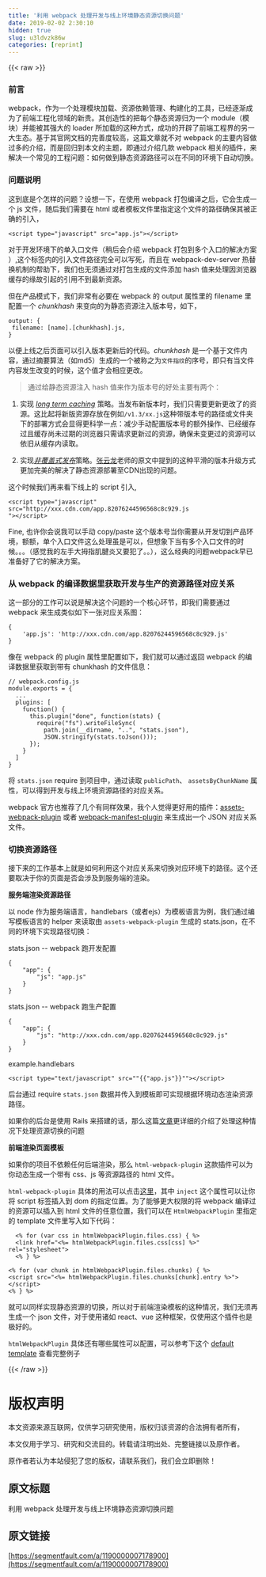 ```yaml
---
title: '利用 webpack 处理开发与线上环境静态资源切换问题' 
date: 2019-02-02 2:30:10
hidden: true
slug: u3ldvzk86w
categories: [reprint]
---
```


{{< raw >}}

                    
<h3 id="articleHeader0">前言</h3>
<p>webpack，作为一个处理模块加载、资源依赖管理、构建化的工具，已经逐渐成为了前端工程化领域的新贵。其创造性的把每个静态资源归为一个 module（模块）并能被其强大的 loader 所加载的这种方式，成功的开辟了前端工程界的另一大生态。基于其官网文档的完善度较高，这篇文章就不对 webpack 的主要内容做过多的介绍，而是回归到本文的主题，即通过介绍几款 webpack 相关的插件，来解决一个常见的工程问题：如何做到静态资源路径可以在不同的环境下自动切换。</p>
<h3 id="articleHeader1">问题说明</h3>
<p>这到底是个怎样的问题？设想一下，在使用 webpack 打包编译之后，它会生成一个 js 文件，随后我们需要在 html 或者模板文件里指定这个文件的路径确保其被正确的引入，</p>
<div class="widget-codetool" style="display:none;">
      <div class="widget-codetool--inner">
      <span class="selectCode code-tool" data-toggle="tooltip" data-placement="top" title="" data-original-title="全选"></span>
      <span type="button" class="copyCode code-tool" data-toggle="tooltip" data-placement="top" data-clipboard-text="<script type=&quot;javascript&quot; src=&quot;app.js&quot;></script>" title="" data-original-title="复制"></span>
      <span type="button" class="saveToNote code-tool" data-toggle="tooltip" data-placement="top" title="" data-original-title="放进笔记"></span>
      </div>
      </div><pre class="hljs xml"><code style="word-break: break-word; white-space: initial;"><span class="hljs-tag">&lt;<span class="hljs-name">script</span> <span class="hljs-attr">type</span>=<span class="hljs-string">"javascript"</span> <span class="hljs-attr">src</span>=<span class="hljs-string">"app.js"</span>&gt;</span><span class="undefined"></span><span class="hljs-tag">&lt;/<span class="hljs-name">script</span>&gt;</span></code></pre>
<p>对于开发环境下的单入口文件（稍后会介绍 webpack 打包到多个入口的解决方案 ）,这个标签内的引入文件路径完全可以写死，而且在 webpack-dev-server 热替换机制的帮助下，我们也无须通过对打包生成的文件添加 hash 值来处理因浏览器缓存的缘故引起的引用不到最新资源。</p>
<p>但在产品模式下，我们非常有必要在 webpack 的 output 属性里的 filename 里配置一个 <em>chunkhash</em> 来变向的为静态资源注入版本号，如下，</p>
<div class="widget-codetool" style="display:none;">
      <div class="widget-codetool--inner">
      <span class="selectCode code-tool" data-toggle="tooltip" data-placement="top" title="" data-original-title="全选"></span>
      <span type="button" class="copyCode code-tool" data-toggle="tooltip" data-placement="top" data-clipboard-text="output: {
 filename: [name].[chunkhash].js,
}" title="" data-original-title="复制"></span>
      <span type="button" class="saveToNote code-tool" data-toggle="tooltip" data-placement="top" title="" data-original-title="放进笔记"></span>
      </div>
      </div><pre class="hljs css"><code><span class="hljs-selector-tag">output</span>: {
 <span class="hljs-attribute">filename</span>: [name].[chunkhash].js,
}</code></pre>
<p>以便上线之后页面可以引入版本更新后的代码。<em>chunkhash</em> 是一个基于文件内容，通过摘要算法（如md5）生成的一个被称之为<code>文件指纹</code>的序号，即只有当文件内容发生改变的时候，这个值才会相应更改。</p>
<blockquote><p>通过给静态资源注入 hash 值来作为版本号的好处主要有两个：</p></blockquote>
<ol>
<li><p>实现 <em><a href="http://webpack.github.io/docs/long-term-caching.html" rel="nofollow noreferrer" target="_blank">long term caching</a></em> 策略。当发布新版本时，我们只需要更新更改了的资源。这比起将新版资源存放在例如<code>/v1.3/xx.js</code>这种带版本号的路径或文件夹下的部署方式会显得更科学一点：减少手动配置版本号的额外操作、已经缓存过且缓存尚未过期的浏览器只需请求更新过的资源，确保未变更过的资源可以依旧从缓存内读取。</p></li>
<li><p>实现<em><a href="https://github.com/fouber/blog/issues/6" rel="nofollow noreferrer" target="_blank">非覆盖式发布</a></em>策略。<a href="https://www.zhihu.com/people/fouber" rel="nofollow noreferrer" target="_blank">张云龙</a>老师的原文中提到的这种平滑的版本升级方式更加完美的解决了静态资源部署至CDN出现的问题。</p></li>
</ol>
<p>这个时候我们再来看下线上的 script 引入,</p>
<div class="widget-codetool" style="display:none;">
      <div class="widget-codetool--inner">
      <span class="selectCode code-tool" data-toggle="tooltip" data-placement="top" title="" data-original-title="全选"></span>
      <span type="button" class="copyCode code-tool" data-toggle="tooltip" data-placement="top" data-clipboard-text="<script type=&quot;javascript&quot; src=&quot;http://xxx.cdn.com/app.82076244596568c8c929.js
&quot;></script>" title="" data-original-title="复制"></span>
      <span type="button" class="saveToNote code-tool" data-toggle="tooltip" data-placement="top" title="" data-original-title="放进笔记"></span>
      </div>
      </div><pre class="hljs xml"><code><span class="hljs-tag">&lt;<span class="hljs-name">script</span> <span class="hljs-attr">type</span>=<span class="hljs-string">"javascript"</span> <span class="hljs-attr">src</span>=<span class="hljs-string">"http://xxx.cdn.com/app.82076244596568c8c929.js
"</span>&gt;</span><span class="undefined"></span><span class="hljs-tag">&lt;/<span class="hljs-name">script</span>&gt;</span></code></pre>
<p>Fine, 也许你会说我可以手动 copy/paste 这个版本号当你需要从开发切到产品环境，额额，单个入口文件这么处理虽是可以，但想象下当有多个入口文件的时候。。。（感觉我的左手大拇指肌腱炎又要犯了。。），这么经典的问题webpack早已准备好了它的解决方案。</p>
<h3 id="articleHeader2">从 webpack 的编译数据里获取开发与生产的资源路径对应关系</h3>
<p>这一部分的工作可以说是解决这个问题的一个核心环节，即我们需要通过 webpack 来生成类似如下一张对应关系图：</p>
<div class="widget-codetool" style="display:none;">
      <div class="widget-codetool--inner">
      <span class="selectCode code-tool" data-toggle="tooltip" data-placement="top" title="" data-original-title="全选"></span>
      <span type="button" class="copyCode code-tool" data-toggle="tooltip" data-placement="top" data-clipboard-text="{
    'app.js': 'http://xxx.cdn.com/app.82076244596568c8c929.js'
}" title="" data-original-title="复制"></span>
      <span type="button" class="saveToNote code-tool" data-toggle="tooltip" data-placement="top" title="" data-original-title="放进笔记"></span>
      </div>
      </div><pre class="hljs rust"><code>{
    <span class="hljs-symbol">'app</span>.js': <span class="hljs-symbol">'http</span>:<span class="hljs-comment">//xxx.cdn.com/app.82076244596568c8c929.js'</span>
}</code></pre>
<p>像在 webpack 的 plugin 属性里配置如下，我们就可以通过返回 webpack 的编译数据里获取到带有 chunkhash 的文件信息：</p>
<div class="widget-codetool" style="display:none;">
      <div class="widget-codetool--inner">
      <span class="selectCode code-tool" data-toggle="tooltip" data-placement="top" title="" data-original-title="全选"></span>
      <span type="button" class="copyCode code-tool" data-toggle="tooltip" data-placement="top" data-clipboard-text="// webpack.config.js
module.exports = {
  ...
  plugins: [
    function() {
      this.plugin(&quot;done&quot;, function(stats) {
        require(&quot;fs&quot;).writeFileSync(
          path.join(__dirname, &quot;..&quot;, &quot;stats.json&quot;),
          JSON.stringify(stats.toJson()));
      });
    }
  ]
}" title="" data-original-title="复制"></span>
      <span type="button" class="saveToNote code-tool" data-toggle="tooltip" data-placement="top" title="" data-original-title="放进笔记"></span>
      </div>
      </div><pre class="hljs javascript"><code><span class="hljs-comment">// webpack.config.js</span>
<span class="hljs-built_in">module</span>.exports = {
  ...
  plugins: [
    <span class="hljs-function"><span class="hljs-keyword">function</span>(<span class="hljs-params"></span>) </span>{
      <span class="hljs-keyword">this</span>.plugin(<span class="hljs-string">"done"</span>, <span class="hljs-function"><span class="hljs-keyword">function</span>(<span class="hljs-params">stats</span>) </span>{
        <span class="hljs-built_in">require</span>(<span class="hljs-string">"fs"</span>).writeFileSync(
          path.join(__dirname, <span class="hljs-string">".."</span>, <span class="hljs-string">"stats.json"</span>),
          <span class="hljs-built_in">JSON</span>.stringify(stats.toJson()));
      });
    }
  ]
}</code></pre>
<p>将 <code>stats.json</code> require 到项目中，通过读取 <code>publicPath</code>、 <code>assetsByChunkName</code> 属性，可以得到开发与线上环境资源路径的对应关系。</p>
<p>webpack 官方也推荐了几个有同样效果，我个人觉得更好用的插件：<a href="https://github.com/kossnocorp/assets-webpack-plugin" rel="nofollow noreferrer" target="_blank">assets-webpack-plugin</a> 或者 <a href="https://github.com/danethurber/webpack-manifest-plugin" rel="nofollow noreferrer" target="_blank">webpack-manifest-plugin</a> 来生成出一个 JSON 对应关系文件。</p>
<h3 id="articleHeader3">切换资源路径</h3>
<p>接下来的工作基本上就是如何利用这个对应关系来切换对应环境下的路径。这个还要取决于你的页面是否会涉及到服务端的渲染。</p>
<p><strong>服务端渲染资源路径</strong></p>
<p>以 node 作为服务端语言，handlebars（或者ejs）为模板语言为例，我们通过编写模板语言的 helper 来读取由 <code>assets-webpack-plugin</code> 生成的 stats.json，在不同的环境下实现路径切换：</p>
<p>stats.json -- webpack 跑开发配置</p>
<div class="widget-codetool" style="display:none;">
      <div class="widget-codetool--inner">
      <span class="selectCode code-tool" data-toggle="tooltip" data-placement="top" title="" data-original-title="全选"></span>
      <span type="button" class="copyCode code-tool" data-toggle="tooltip" data-placement="top" data-clipboard-text="{
    &quot;app&quot;: {
        &quot;js&quot;: &quot;app.js&quot;
    }
}" title="" data-original-title="复制"></span>
      <span type="button" class="saveToNote code-tool" data-toggle="tooltip" data-placement="top" title="" data-original-title="放进笔记"></span>
      </div>
      </div><pre class="hljs json"><code>{
    <span class="hljs-attr">"app"</span>: {
        <span class="hljs-attr">"js"</span>: <span class="hljs-string">"app.js"</span>
    }
}</code></pre>
<p>stats.json -- webpack 跑生产配置</p>
<div class="widget-codetool" style="display:none;">
      <div class="widget-codetool--inner">
      <span class="selectCode code-tool" data-toggle="tooltip" data-placement="top" title="" data-original-title="全选"></span>
      <span type="button" class="copyCode code-tool" data-toggle="tooltip" data-placement="top" data-clipboard-text="{
    &quot;app&quot;: {
        &quot;js&quot;: &quot;http://xxx.cdn.com/app.82076244596568c8c929.js&quot;
    }
}" title="" data-original-title="复制"></span>
      <span type="button" class="saveToNote code-tool" data-toggle="tooltip" data-placement="top" title="" data-original-title="放进笔记"></span>
      </div>
      </div><pre class="hljs json"><code>{
    <span class="hljs-attr">"app"</span>: {
        <span class="hljs-attr">"js"</span>: <span class="hljs-string">"http://xxx.cdn.com/app.82076244596568c8c929.js"</span>
    }
}</code></pre>
<p>example.handlebars</p>
<div class="widget-codetool" style="display:none;">
      <div class="widget-codetool--inner">
      <span class="selectCode code-tool" data-toggle="tooltip" data-placement="top" title="" data-original-title="全选"></span>
      <span type="button" class="copyCode code-tool" data-toggle="tooltip" data-placement="top" data-clipboard-text="<script type=&quot;text/javascript&quot; src=&quot;"{{"app.js"}}"&quot;></script>" title="" data-original-title="复制"></span>
      <span type="button" class="saveToNote code-tool" data-toggle="tooltip" data-placement="top" title="" data-original-title="放进笔记"></span>
      </div>
      </div><pre class="hljs django"><code style="word-break: break-word; white-space: initial;"><span class="xml"><span class="hljs-tag">&lt;<span class="hljs-name">script</span> <span class="hljs-attr">type</span>=<span class="hljs-string">"text/javascript"</span> <span class="hljs-attr">src</span>=<span class="hljs-string">"</span></span></span><span class="hljs-template-variable">"{{"app.js"}}"</span><span class="xml"><span class="hljs-tag"><span class="hljs-string">"</span>&gt;</span><span class="undefined"></span><span class="hljs-tag">&lt;/<span class="hljs-name">script</span>&gt;</span></span></code></pre>
<p>后台通过 require <code>stats.json</code> 数据并传入到模板即可实现根据环境动态渲染资源路径。</p>
<p>如果你的后台是使用 Rails 来搭建的话，那么这篇<a href="http://clarkdave.net/2015/01/how-to-use-webpack-with-rails/#including-precompiled-assets-in-views" rel="nofollow noreferrer" target="_blank">文章</a>更详细的介绍了处理这种情况下处理资源切换的问题</p>
<p><strong>前端渲染页面模板</strong></p>
<p>如果你的项目不依赖任何后端渲染，那么 <code>html-webpack-plugin</code> 这款插件可以为你动态生成一个带有 css、js 等资源路径的 html 文件。</p>
<p><code>html-webpack-plugin</code> 具体的用法可以点击<a href="https://github.com/ampedandwired/html-webpack-plugin" rel="nofollow noreferrer" target="_blank">这里</a>，其中 <code>inject</code> 这个属性可以让你将 script 标签插入到 dom 的指定位置。为了能够更大权限的将 webpack 编译过的资源可以插入到 html 文件的任意位置，我们可以在 <code>HtmlWebpackPlugin</code> 里指定的 template 文件里写入如下代码：</p>
<div class="widget-codetool" style="display:none;">
      <div class="widget-codetool--inner">
      <span class="selectCode code-tool" data-toggle="tooltip" data-placement="top" title="" data-original-title="全选"></span>
      <span type="button" class="copyCode code-tool" data-toggle="tooltip" data-placement="top" data-clipboard-text="  <% for (var css in htmlWebpackPlugin.files.css) { %>
  <link href=&quot;<%= htmlWebpackPlugin.files.css[css] %>&quot; rel=&quot;stylesheet&quot;>
  <% } %>" title="" data-original-title="复制"></span>
      <span type="button" class="saveToNote code-tool" data-toggle="tooltip" data-placement="top" title="" data-original-title="放进笔记"></span>
      </div>
      </div><pre class="hljs erb"><code><span class="xml">  <span class="hljs-tag">&lt;<span class="hljs-name">%</span></span></span><span class="ruby"> <span class="hljs-keyword">for</span> (var css <span class="hljs-keyword">in</span> htmlWebpackPlugin.files.css) { </span><span class="xml"><span class="hljs-tag">%&gt;</span>
  <span class="hljs-tag">&lt;<span class="hljs-name">link</span> <span class="hljs-attr">href</span>=<span class="hljs-string">"&lt;%=</span></span></span><span class="ruby"> htmlWebpackPlugin.files.css[css] </span><span class="xml"><span class="hljs-tag"><span class="hljs-string">%&gt;"</span> <span class="hljs-attr">rel</span>=<span class="hljs-string">"stylesheet"</span>&gt;</span>
  <span class="hljs-tag">&lt;<span class="hljs-name">%</span></span></span><span class="ruby"> } </span><span class="xml"><span class="hljs-tag">%&gt;</span></span></code></pre>
<div class="widget-codetool" style="display:none;">
      <div class="widget-codetool--inner">
      <span class="selectCode code-tool" data-toggle="tooltip" data-placement="top" title="" data-original-title="全选"></span>
      <span type="button" class="copyCode code-tool" data-toggle="tooltip" data-placement="top" data-clipboard-text="<% for (var chunk in htmlWebpackPlugin.files.chunks) { %>
<script src=&quot;<%= htmlWebpackPlugin.files.chunks[chunk].entry %>&quot;></script>
<% } %>" title="" data-original-title="复制"></span>
      <span type="button" class="saveToNote code-tool" data-toggle="tooltip" data-placement="top" title="" data-original-title="放进笔记"></span>
      </div>
      </div><pre class="hljs erb"><code><span class="xml"><span class="hljs-tag">&lt;<span class="hljs-name">%</span></span></span><span class="ruby"> <span class="hljs-keyword">for</span> (var chunk <span class="hljs-keyword">in</span> htmlWebpackPlugin.files.chunks) { </span><span class="xml"><span class="hljs-tag">%&gt;</span>
<span class="hljs-tag">&lt;<span class="hljs-name">script</span> <span class="hljs-attr">src</span>=<span class="hljs-string">"&lt;%=</span></span></span><span class="ruby"> htmlWebpackPlugin.files.chunks[chunk].entry </span><span class="xml"><span class="hljs-tag"><span class="hljs-string">%&gt;"</span>&gt;</span><span class="undefined"></span><span class="hljs-tag">&lt;/<span class="hljs-name">script</span>&gt;</span>
<span class="hljs-tag">&lt;<span class="hljs-name">%</span></span></span><span class="ruby"> } </span><span class="xml"><span class="hljs-tag">%&gt;</span></span></code></pre>
<p>就可以同样实现静态资源的切换，所以对于前端渲染模板的这种情况，我们无须再生成一个 json 文件，对于使用诸如 react、vue 这种框架，仅使用这个插件也是极好的。</p>
<p><code>htmlWebpackPlugin</code> 具体还有哪些属性可以配置，可以参考下这个 <a href="https://github.com/jaketrent/html-webpack-template/blob/86f285d5c790a6c15263f5cc50fd666d51f974fd/index.html" rel="nofollow noreferrer" target="_blank">default template</a> 查看完整例子</p>

                
{{< /raw >}}

# 版权声明
本文资源来源互联网，仅供学习研究使用，版权归该资源的合法拥有者所有，

本文仅用于学习、研究和交流目的。转载请注明出处、完整链接以及原作者。

原作者若认为本站侵犯了您的版权，请联系我们，我们会立即删除！

## 原文标题
利用 webpack 处理开发与线上环境静态资源切换问题

## 原文链接
[https://segmentfault.com/a/1190000007178900](https://segmentfault.com/a/1190000007178900)

